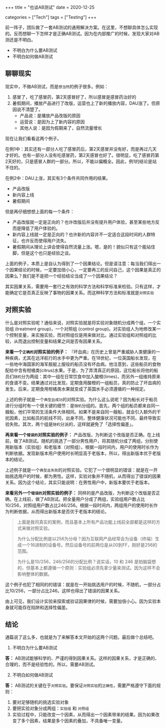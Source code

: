 +++
title = "也谈AB测试"
date = 2020-12-25

categories = ["Tech"]
tags = ["Testing"]
+++

前一阵子，团队做了一套AB测试的通用解决方案。在这里，不想聊具体怎么实现的。反而想聊一下怎样才是正确AB测试。因为在内部推广的时候，发现大家对AB测还是不明白。
- 不明白为什么要AB测试
- 不明白如何做AB测试

<!--more-->

## 聊聊现实
现实中，不做AB测试，而是`想当然`的例子很多。例如：
1. 感冒了，吃了感冒药，第2天感冒好了，所以感冒是感冒药治好的
2. 暑假期间，播放产品进行了改版，运营也上了新的播放内容，DAU涨了。但原因说不清楚了。
    - 产品说：是播放产品改版的原因
    - 运营说：是因为上了新内容的原因
    - 其他人说：是因为假期来了，自然流量增长

现在让我们看看这两个例子。

在例1中：其实还有一部分人吃了感冒药后，第2天感冒并没有好，而是再过几天才好的。也有一部分人没有吃感冒药，第2天感冒也好了。很明显，吃了感冒药第2天好的，只是感冒人群的一部分。所以，不能以偏概全。因此，例1的结论是站不住的。

在例2中：DAU上涨，其实有3个条件共同作用的结果。
- 产品改版
- 新内容上线
- 暑假期间

但是再仔细想想上面的每一个条件：
- 产品改版就一定是正向的？也许改版后并没有提升用户体验，甚至某些地方反而是降低了用户体验的。
- 新内容上线就一定是正向的？也许新的内容并不一定适合这段时间的人群特征，也许反而使得用户流失。
- 暑假期间从理论上讲会使得自然流量上涨。嗯，是的！貌似只有这个能站住脚，但是这个也只是经验之谈。

上面的例子，本质上是自认为得到了一个因果结论。但是请注意：每当我们得出一个因果结论的时候，一定要加倍小心，一定要再三的反问自己，这个因果是真正的因果么？我们是不是把一个经验结论当成了一个因果结论？

其实因果关系，需要用一套行之有效的科学方法和科学标准来检验。只有这样，才能确定它是否真正反映了事物的因果关系。而这种科学方法和标准就是`对照实验`

## 对照实验
什么是对照实验呢？通俗来说，对照实验就是将实验对象随机分成两个组，一个实验组 (treatment group)，一个对照组 (control group)。对实验组人为地修改某一个控制变量，来实施实验，而对照组仅是用来做对比。通过实验组和对照组的比较，从而退出控制变量和结果之间是否有因果关系。

**来看一个`正确的`对照实验的例子：**
『坏血病』在历史上曾是严重威胁人类健康的一种疾病，尤其在远洋航行的水手中更为严重。在18世纪，一位英国船长发现，在一些地中海国家的海军舰艇上服役的船员没有坏血病。他注意到，这些船员的食物配给中含有柑橘类(citrus)水果。于是，为了弄清真正的原因，这位船长将他的船员们`随机`分为两组：其中一组在日常饮食中加入酸橙(limes)，而另外一组维持原来的食谱不变。结果通过对比发现，定期食用酸橙的一组船员，真的防止了坏血病的发生。后来，定期食用柑橘类水果就变成了英国水手必须遵循的一种规定。

上述的例子就是一个`典型且成功`的对照实验。为什么这么说呢？因为船长对于船员进行分组时有一个很关键的细节：是`随机`分组的。首先，两个组的船员都来自同一艘船，他们平常的生活条件大体相同。如果不是来自同一艘船，就会引入额外的干扰因素，比如船员的航线不同，出身不同，整体健康状况可能也不同，最终导致实验失败。其次，两个组是`随机`分派的，这样就避免了「选择性偏差」。

**再来看一个`错误的`对照实验的例子：**
产品改版，为判断这个改版是否正确。在上线前，做了AB测试。随机的挑选了一部分男性用户，将其随机分成了两组，分别使用新版本（实验组）和老版本（对照组）。根据一段时间内，用户的使用时长作为判断依据。发现新版本用户使用时长明显高于老版本，所以，得出新版本优于老版本的结论。

上述例子就是一个`典型且失败`的对照实验。它犯了一个很明显的错误：就是在一开始挑选用户的时候，都为男性。这样，实验对象并不随机，从而得出了错误的因果关系。因为这个结论，其实只能说明：在男性用户中，新版本要优于老版本。

**来看另外一个`错误的`对照实验的例子：**
同样的是产品改版，为判断这个改版是否正确。在上线前，做了AB测试。把全量用户分成了两组，实验组用户数占比10/256，对照组用户数占比246/256。根据一段时间内，两组用户的使用时长作为判断依据，从而得出新版本是否优于老版本的结论。
> 上面是我司真实的案例，而且基本上所有产品功能上线前全部都是这样的方式来做对照实验。
>
> 为什么分配比例是以256为分母？因为互联网产品经常会为设备（终端）生成一个16进制的设备号。然后设备号的前两位是从00到FF，刚好是256的范围。
> 
> 为什么是10/256，246/256的分配比例？说实话，10 和 246 是拍脑袋想的，但基本上都遵循一个原则：实验组必须先拿少量来测试。因为这样不会影响整体的数据。

这个例子也犯了相同的的错误：就是在一开始挑选用户的时候，不随机，一部分占比10/256，一部分占比246。这样也得出了错误的因果关系。

由上可见，我们设计实验来探索或验证因果律的时候，需要加倍小心。因为实验本身就可能存在陷阱和选择性偏差。

## 结论 
通篇说了这么多，也就是为了来解答本文开始的这两个问题。最后做个总结吧。

1. 不明白为什么要AB测试

**答：** AB测试能够科学的、严谨的得到因果关系。这样的因果关系，才是正确的、合理的，而不是经验性的。所以，需要AB测试。

2. 不明白如何做AB测试

**答：** AB测试的关键在于`对照实验`。要保证`对照实验`的`正确性`，需要严格遵守下面的规则：

1. 要对足够随机的挑选实验对象
2. 要把实验对象分成两组：`实验组` 和 `对照组`
3. 实验过程中，只能改变一个因素，从而得出一个因素带来的结果。因为如果改变了多个因素，结果是多个因素的叠加，不具备唯一变量。
